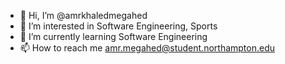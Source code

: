 - 👋 Hi, I’m @amrkhaledmegahed
- 👀 I’m interested in Software Engineering, Sports  
- 🌱 I’m currently learning Software Engineering 
- 📫 How to reach me amr.megahed@student.northampton.edu 

<!---
amrkhaledmegahed/amrkhaledmegahed is a ✨ special ✨ repository because its `README.md` (this file) appears on your GitHub profile.
You can click the Preview link to take a look at your changes.
--->
